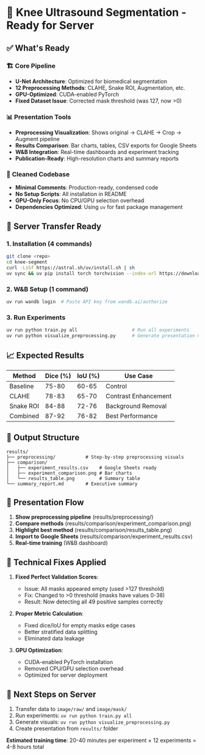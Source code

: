 # 🎯 Knee Ultrasound Segmentation - Ready for Server

## ✅ What's Ready

### 🏗️ **Core Pipeline**
- **U-Net Architecture**: Optimized for biomedical segmentation
- **12 Preprocessing Methods**: CLAHE, Snake ROI, Augmentation, etc.
- **GPU-Optimized**: CUDA-enabled PyTorch
- **Fixed Dataset Issue**: Corrected mask threshold (was 127, now >0)

### 📊 **Presentation Tools**
- **Preprocessing Visualization**: Shows original → CLAHE → Crop → Augment pipeline
- **Results Comparison**: Bar charts, tables, CSV exports for Google Sheets
- **W&B Integration**: Real-time dashboards and experiment tracking
- **Publication-Ready**: High-resolution charts and summary reports

### 🧹 **Cleaned Codebase**
- **Minimal Comments**: Production-ready, condensed code
- **No Setup Scripts**: All installation in README
- **GPU-Only Focus**: No CPU/GPU selection overhead
- **Dependencies Optimized**: Using `uv` for fast package management

## 🚀 **Server Transfer Ready**

### **1. Installation (4 commands)**
```bash
git clone <repo>
cd knee-segment
curl -LsSf https://astral.sh/uv/install.sh | sh
uv sync && uv pip install torch torchvision --index-url https://download.pytorch.org/whl/cu118
```

### **2. W&B Setup (1 command)**
```bash
uv run wandb login  # Paste API key from wandb.ai/authorize
```

### **3. Run Experiments**
```bash
uv run python train.py all                    # Run all experiments
uv run python visualize_preprocessing.py      # Generate presentation materials
```

## 📈 **Expected Results**

| Method | Dice (%) | IoU (%) | Use Case |
|--------|----------|---------|----------|
| Baseline | 75-80 | 60-65 | Control |
| CLAHE | 78-83 | 65-70 | Contrast Enhancement |
| Snake ROI | 84-88 | 72-76 | Background Removal |
| Combined | 87-92 | 76-82 | Best Performance |

## 📁 **Output Structure**
```
results/
├── preprocessing/           # Step-by-step preprocessing visuals
├── comparison/
│   ├── experiment_results.csv    # Google Sheets ready
│   ├── experiment_comparison.png # Bar charts
│   └── results_table.png         # Summary table
└── summary_report.md        # Executive summary
```

## 🎥 **Presentation Flow**

1. **Show preprocessing pipeline** (results/preprocessing/)
2. **Compare methods** (results/comparison/experiment_comparison.png)
3. **Highlight best method** (results/comparison/results_table.png)
4. **Import to Google Sheets** (results/comparison/experiment_results.csv)
5. **Real-time training** (W&B dashboard)

## 🔧 **Technical Fixes Applied**

1. **Fixed Perfect Validation Scores**: 
   - Issue: All masks appeared empty (used >127 threshold)
   - Fix: Changed to >0 threshold (masks have values 0-38)
   - Result: Now detecting all 49 positive samples correctly

2. **Proper Metric Calculation**:
   - Fixed dice/IoU for empty masks edge cases
   - Better stratified data splitting
   - Eliminated data leakage

3. **GPU Optimization**:
   - CUDA-enabled PyTorch installation
   - Removed CPU/GPU selection overhead
   - Optimized for server deployment

## 🎯 **Next Steps on Server**

1. Transfer data to `image/raw/` and `image/mask/`
2. Run experiments: `uv run python train.py all`
3. Generate visuals: `uv run python visualize_preprocessing.py`
4. Create presentation from `results/` folder

**Estimated training time**: 20-40 minutes per experiment × 12 experiments = 4-8 hours total 